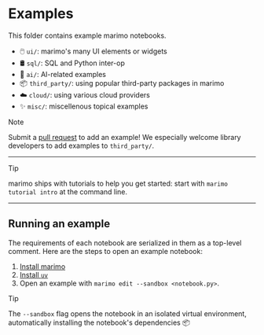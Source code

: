# Examples


This folder contains example marimo notebooks.

- 🖱️ `ui/`: marimo's many UI elements or widgets
- 🛢️ `sql/`: SQL and Python inter-op
- 🤖 `ai/`: AI-related examples
- 📦 `third_party/`: using popular third-party packages in marimo
- ☁️  `cloud/`: using various cloud providers
- ✨ `misc/`: miscellenous topical examples

> [!NOTE]
> Submit a
> [pull request](https://github.com/marimo-team/marimo/pulls) to add an example!
> We especially welcome library developers to add examples to `third_party/`.

---

> [!Tip]
> marimo ships with tutorials to help you get started: start with
> `marimo tutorial intro` at the command line.

---

## Running an example

The requirements of each notebook are serialized in them as a top-level
comment. Here are the steps to open an example notebook:

1. [Install marimo](https://docs.marimo.io/getting_started/index.html#installation)
2. [Install `uv`](https://github.com/astral-sh/uv/?tab=readme-ov-file#installation)
3. Open an example with `marimo edit --sandbox <notebook.py>`.

> [!TIP]
> The `--sandbox` flag opens the notebook in an isolated virtual environment,
> automatically installing the notebook's dependencies 📦

